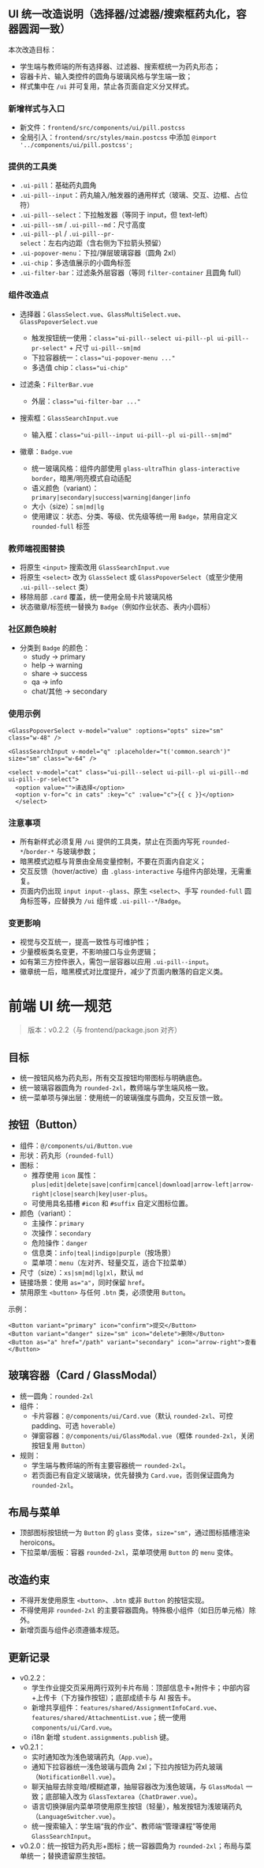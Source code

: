 ## UI 统一改造说明（选择器/过滤器/搜索框药丸化，容器圆润一致）

本次改造目标：
- 学生端与教师端的所有选择器、过滤器、搜索框统一为药丸形态；
- 容器卡片、输入类控件的圆角与玻璃风格与学生端一致；
- 样式集中在 `/ui` 并可复用，禁止各页面自定义分叉样式。

### 新增样式与入口
- 新文件：`frontend/src/components/ui/pill.postcss`
- 全局引入：`frontend/src/styles/main.postcss` 中添加
  `@import '../components/ui/pill.postcss';`

### 提供的工具类
- `.ui-pill`：基础药丸圆角
- `.ui-pill--input`：药丸输入/触发器的通用样式（玻璃、交互、边框、占位符）
- `.ui-pill--select`：下拉触发器（等同于 input，但 text-left）
- `.ui-pill--sm` / `.ui-pill--md`：尺寸高度
- `.ui-pill--pl` / `.ui-pill--pr-select`：左右内边距（含右侧为下拉箭头预留）
- `.ui-popover-menu`：下拉/弹层玻璃容器（圆角 2xl）
- `.ui-chip`：多选值展示的小圆角标签
- `.ui-filter-bar`：过滤条外层容器（等同 `filter-container` 且圆角 full）

### 组件改造点
- 选择器：`GlassSelect.vue`、`GlassMultiSelect.vue`、`GlassPopoverSelect.vue`
  - 触发按钮统一使用：`class="ui-pill--select ui-pill--pl ui-pill--pr-select"` + 尺寸 `ui-pill--sm|md`
  - 下拉容器统一：`class="ui-popover-menu ..."`
  - 多选值 chip：`class="ui-chip"`
- 过滤条：`FilterBar.vue`
  - 外层：`class="ui-filter-bar ..."`
- 搜索框：`GlassSearchInput.vue`
  - 输入框：`class="ui-pill--input ui-pill--pl ui-pill--sm|md"`

- 徽章：`Badge.vue`
  - 统一玻璃风格：组件内部使用 `glass-ultraThin glass-interactive border`，暗黑/明亮模式自动适配
  - 语义颜色（variant）：`primary|secondary|success|warning|danger|info`
  - 大小（size）：`sm|md|lg`
  - 使用建议：状态、分类、等级、优先级等统一用 `Badge`，禁用自定义 `rounded-full` 标签

### 教师端视图替换
- 将原生 `<input>` 搜索改用 `GlassSearchInput.vue`
- 将原生 `<select>` 改为 `GlassSelect` 或 `GlassPopoverSelect`（或至少使用 `.ui-pill--select` 类）
- 移除局部 `.card` 覆盖，统一使用全局卡片玻璃风格
 - 状态徽章/标签统一替换为 `Badge`（例如作业状态、表内小圆标）

### 社区颜色映射
- 分类到 `Badge` 的颜色：
  - study → primary
  - help → warning
  - share → success
  - qa → info
  - chat/其他 → secondary

### 使用示例
```vue
<GlassPopoverSelect v-model="value" :options="opts" size="sm" class="w-48" />

<GlassSearchInput v-model="q" :placeholder="t('common.search')" size="sm" class="w-64" />

<select v-model="cat" class="ui-pill--select ui-pill--pl ui-pill--md ui-pill--pr-select">
  <option value="">请选择</option>
  <option v-for="c in cats" :key="c" :value="c">{{ c }}</option>
  </select>
```

### 注意事项
- 所有新样式必须复用 `/ui` 提供的工具类，禁止在页面内写死 `rounded-*`/`border-*` 与玻璃参数；
- 暗黑模式边框与背景由全局变量控制，不要在页面内自定义；
- 交互反馈（hover/active）由 `.glass-interactive` 与组件内部处理，无需重复。
 - 页面内仍出现 `input input--glass`、原生 `<select>`、手写 `rounded-full` 圆角标签等，应替换为 `/ui` 组件或 `.ui-pill--*`/`Badge`。

### 变更影响
- 视觉与交互统一，提高一致性与可维护性；
- 少量模板类名变更，不影响接口与业务逻辑；
- 如有第三方控件嵌入，需包一层容器以应用 `.ui-pill--input`。
- 徽章统一后，暗黑模式对比度提升，减少了页面内散落的自定义类。
# 前端 UI 统一规范

> 版本：v0.2.2（与 frontend/package.json 对齐）

## 目标
- 统一按钮风格为药丸形，所有交互按钮均带图标与明确底色。
- 统一玻璃容器圆角为 `rounded-2xl`，教师端与学生端风格一致。
- 统一菜单项与弹出层：使用统一的玻璃强度与圆角，交互反馈一致。

## 按钮（Button）
- 组件：`@/components/ui/Button.vue`
- 形状：药丸形（`rounded-full`）
- 图标：
  - 推荐使用 `icon` 属性：`plus|edit|delete|save|confirm|cancel|download|arrow-left|arrow-right|close|search|key|user-plus`。
  - 可使用具名插槽 `#icon` 和 `#suffix` 自定义图标位置。
- 颜色（variant）：
  - 主操作：`primary`
  - 次操作：`secondary`
  - 危险操作：`danger`
  - 信息类：`info|teal|indigo|purple`（按场景）
  - 菜单项：`menu`（左对齐、轻量交互，适合下拉菜单）
- 尺寸（size）：`xs|sm|md|lg|xl`，默认 `md`
- 链接场景：使用 `as="a"`，同时保留 `href`。
- 禁用原生 `<button>` 与任何 `.btn` 类，必须使用 `Button`。

示例：
```vue
<Button variant="primary" icon="confirm">提交</Button>
<Button variant="danger" size="sm" icon="delete">删除</Button>
<Button as="a" href="/path" variant="secondary" icon="arrow-right">查看</Button>
```

## 玻璃容器（Card / GlassModal）
- 统一圆角：`rounded-2xl`
- 组件：
  - 卡片容器：`@/components/ui/Card.vue`（默认 `rounded-2xl`、可控 padding、可选 `hoverable`）
  - 弹窗容器：`@/components/ui/GlassModal.vue`（框体 `rounded-2xl`，关闭按钮复用 `Button`）
- 规则：
  - 学生端与教师端的所有主要容器统一 `rounded-2xl`。
  - 若页面已有自定义玻璃块，优先替换为 `Card.vue`，否则保证圆角为 `rounded-2xl`。

## 布局与菜单
- 顶部图标按钮统一为 `Button` 的 `glass` 变体，`size="sm"`，通过图标插槽渲染 heroicons。
- 下拉菜单/面板：容器 `rounded-2xl`，菜单项使用 `Button` 的 `menu` 变体。

## 改造约束
- 不得开发使用原生 `<button>`、`.btn` 或非 `Button` 的按钮实现。
- 不得使用非 `rounded-2xl` 的主要容器圆角。特殊极小组件（如日历单元格）除外。
- 新增页面与组件必须遵循本规范。

## 更新记录
- v0.2.2：
  - 学生作业提交页采用两行双列卡片布局：顶部信息卡+附件卡；中部内容+上传卡（下方操作按钮）；底部成绩卡与 AI 报告卡。
  - 新增共享组件：`features/shared/AssignmentInfoCard.vue`、`features/shared/AttachmentList.vue`；统一使用 `components/ui/Card.vue`。
  - i18n 新增 `student.assignments.publish` 键。
- v0.2.1：
  - 实时通知改为浅色玻璃药丸（`App.vue`）。
  - 通知下拉容器统一浅色玻璃与圆角 2xl；下拉内按钮为药丸玻璃（`NotificationBell.vue`）。
  - 聊天抽屉去除变暗/模糊遮罩，抽屉容器改为浅色玻璃，与 `GlassModal` 一致；底部输入改为 `GlassTextarea`（`ChatDrawer.vue`）。
  - 语言切换弹层内菜单项使用原生按钮（轻量），触发按钮为浅玻璃药丸（`LanguageSwitcher.vue`）。
  - 统一搜索输入：学生端“我的作业”、教师端“管理课程”等使用 `GlassSearchInput`。
- v0.2.0：统一按钮为药丸形+图标；统一容器圆角为 `rounded-2xl`；布局与菜单统一；替换遗留原生按钮。
